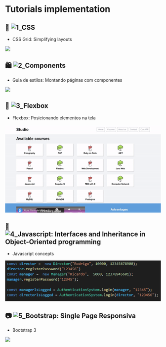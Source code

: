 # Tutorials implementation

## 💇 ![1_CSS](https://github.com/haradwaith03/FrontEndTutorials/tree/main/CSS_Grid)
* CSS Grid: Simplifying layouts

![](https://github.com/haradwaith03/FrontEndTutorials/blob/main/CSS_Grid/css_gif.gif)

## 🛍️ ![2_Components](https://github.com/haradwaith03/FrontEndTutorials/tree/main/casaVerde)
* Guia de estilos: Montando páginas com componentes

![](https://github.com/haradwaith03/FrontEndTutorials/blob/main/casaVerde/casaVerde.gif)

## 📐 ![3_Flexbox](https://github.com/haradwaith03/FrontEndTutorials/tree/main/Flexbox)
* Flexbox: Posicionando elementos na tela

![](https://github.com/haradwaith03/FrontEndTutorials/blob/main/Flexbox/flexbox-page_gif.gif)

## 🔑 ![4_Javascript: Interfaces and Inheritance in Object-Oriented programming](https://github.com/haradwaith03/FrontEndTutorials/tree/main/passwordAuthentication)
* Javascript concepts

![](https://github.com/haradwaith03/FrontEndTutorials/blob/main/passwordAuthentication/password.PNG)

## 📷 ![5_Bootstrap: Single Page Responsiva](https://github.com/haradwaith03/FrontEndTutorials/tree/main/singlePageBootstrap)
* Bootstrap 3

![](https://github.com/haradwaith03/FrontEndTutorials/blob/main/singlePageBootstrap/Demo/top.gif)

